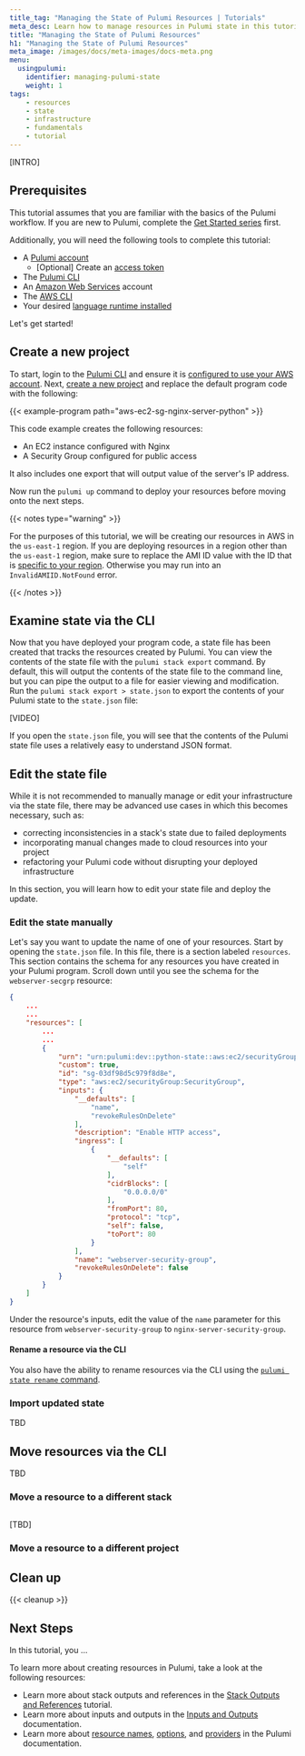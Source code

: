 ```yaml
---
title_tag: "Managing the State of Pulumi Resources | Tutorials"
meta_desc: Learn how to manage resources in Pulumi state in this tutorial.
title: "Managing the State of Pulumi Resources"
h1: "Managing the State of Pulumi Resources"
meta_image: /images/docs/meta-images/docs-meta.png
menu:
  usingpulumi:
    identifier: managing-pulumi-state
    weight: 1
tags:
    - resources
    - state
    - infrastructure
    - fundamentals
    - tutorial
---
```


[INTRO]

## Prerequisites

This tutorial assumes that you are familiar with the basics of the Pulumi workflow. If you are new to Pulumi, complete the [Get Started series](/docs/get-started/) first.

Additionally, you will need the following tools to complete this tutorial:

- A [Pulumi account](https://app.pulumi.com)
  - [Optional] Create an [access token](/docs/pulumi-cloud/access-management/access-tokens/)
- The [Pulumi CLI](https://www.pulumi.com/docs/install/)
- An [Amazon Web Services](https://aws.amazon.com/) account
- The [AWS CLI](https://aws.amazon.com/cli/)
- Your desired [language runtime installed](/docs/clouds/aws/get-started/begin/#install-language-runtime)

Let's get started!

## Create a new project

To start, login to the [Pulumi CLI](/docs/cli/commands/pulumi_login/) and ensure it is [configured to use your AWS account](/docs/clouds/aws/get-started/begin/#configure-pulumi-to-access-your-aws-account). Next, [create a new project](/docs/clouds/aws/get-started/create-project/) and replace the default program code with the following:

{{< example-program path="aws-ec2-sg-nginx-server-python" >}}

This code example creates the following resources:

- An EC2 instance configured with Nginx
- A Security Group configured for public access

It also includes one export that will output value of the server's IP address.

Now run the `pulumi up` command to deploy your resources before moving onto the next steps.

{{< notes type="warning" >}}

For the purposes of this tutorial, we will be creating our resources in AWS in the `us-east-1` region. If you are deploying resources in a region other than the `us-east-1` region, make sure to replace the AMI ID value with the ID that is [specific to your region](https://docs.aws.amazon.com/AWSEC2/latest/UserGuide/finding-an-ami.html). Otherwise you may run into an `InvalidAMIID.NotFound` error.

{{< /notes >}}

## Examine state via the CLI

Now that you have deployed your program code, a state file has been created that tracks the resources created by Pulumi. You can view the contents of the state file with the `pulumi stack export` command. By default, this will output the contents of the state file to the command line, but you can pipe the output to a file for easier viewing and modification. Run the `pulumi stack export > state.json` to export the contents of your Pulumi state to the `state.json` file:

[VIDEO]

If you open the `state.json` file, you will see that the contents of the Pulumi state file uses a relatively easy to understand JSON format.

## Edit the state file

While it is not recommended to manually manage or edit your infrastructure via the state file, there may be advanced use cases in which this becomes necessary, such as:

- correcting inconsistencies in a stack's state due to failed deployments
- incorporating manual changes made to cloud resources into your project
- refactoring your Pulumi code without disrupting your deployed infrastructure

In this section, you will learn how to edit your state file and deploy the update.

### Edit the state manually

Let's say you want to update the name of one of your resources. Start by opening the `state.json` file. In this file, there is a section labeled `resources`. This section contains the schema for any resources you have created in your Pulumi program. Scroll down until you see the schema for the `webserver-secgrp` resource:

```json
{
    ...
    ...
    "resources": [
        ...
        ...
        {
            "urn": "urn:pulumi:dev::python-state::aws:ec2/securityGroup:SecurityGroup::webserver-secgrp",
            "custom": true,
            "id": "sg-03df98d5c979f8d8e",
            "type": "aws:ec2/securityGroup:SecurityGroup",
            "inputs": {
                "__defaults": [
                    "name",
                    "revokeRulesOnDelete"
                ],
                "description": "Enable HTTP access",
                "ingress": [
                    {
                        "__defaults": [
                            "self"
                        ],
                        "cidrBlocks": [
                            "0.0.0.0/0"
                        ],
                        "fromPort": 80,
                        "protocol": "tcp",
                        "self": false,
                        "toPort": 80
                    }
                ],
                "name": "webserver-security-group",
                "revokeRulesOnDelete": false
            }
        }
    ]
}
```

Under the resource's inputs, edit the value of the `name` parameter for this resource from `webserver-security-group` to `nginx-server-security-group`.

#### Rename a resource via the CLI

You also have the ability to rename resources via the CLI using the [`pulumi state rename` command](/docs/cli/commands/pulumi_state_rename/).

### Import updated state

TBD

## Move resources via the CLI

TBD

### Move a resource to a different stack

```json

```

[TBD]

### Move a resource to a different project

## Clean up

{{< cleanup >}}

## Next Steps

In this tutorial, you ...

To learn more about creating resources in Pulumi, take a look at the following resources:

- Learn more about stack outputs and references in the [Stack Outputs and References](/docs/using-pulumi/stack-outputs-and-references/) tutorial.
- Learn more about inputs and outputs in the [Inputs and Outputs](/docs/concepts/inputs-outputs/) documentation.
- Learn more about [resource names](/docs/concepts/resources/names/), [options](/docs/concepts/options/), and [providers](/docs/concepts/resources/providers/) in the Pulumi documentation.
